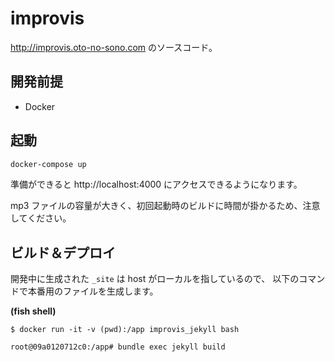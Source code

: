# improvis

http://improvis.oto-no-sono.com のソースコード。

## 開発前提

- Docker

## 起動

```bash
docker-compose up
```

準備ができると http://localhost:4000 にアクセスできるようになります。

mp3 ファイルの容量が大きく、初回起動時のビルドに時間が掛かるため、注意してください。

## ビルド＆デプロイ

開発中に生成された `_site` は host がローカルを指しているので、
以下のコマンドで本番用のファイルを生成します。

__(fish shell)__
```
$ docker run -it -v (pwd):/app improvis_jekyll bash

root@09a0120712c0:/app# bundle exec jekyll build
```
